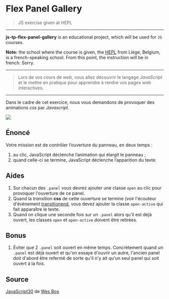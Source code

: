 # Flex Panel Gallery
> JS exercise given at HEPL

* * *

**js-tp-flex-panel-gallery** is an educational project, which will be used for `JS` courses.

**Note:** the school where the course is given, the [HEPL](http://www.provincedeliege.be/hauteecole) from Liège, Belgium, is a french-speaking school. From this point, the instruction will be in french. Sorry.

* * *

> Lors de vos cours de *web*, vous allez découvrir le langage *JavaScript* et le mettre en pratique pour apprendre à rendre vos pages web interactives.  

* * *
Dans le cadre de cet exercice, nous vous demandons de provoquer des animations *css* par *Javascript*. 

![](readme.gif)

## Énoncé
Votre mission est de contrôler l’ouverture du panneau, en deux temps :
1. au clic, JavaScript déclenche l’animation qui élargit le panneau ; 
2. quand celle-ci se termine, JavaScript déclenche l’apparition du texte.

## Aides

1. Sur chacun des `.panel` vous devrez ajouter une classe `open` au clic pour provoquer l'ouverture de ce panel. 
2. Quand la _transition_ **css** de cette ouverture se termine (voir l'écouteur d'événement [transitionend](https://developer.mozilla.org/fr/docs/Web/Events/transitionend), vous devez ajouter la classe `open-active` qui fait apparaître le texte.
2. Quand on clique une seconde fois sur un `.panel` alors qu'il est déjà ouvert, les classes `open` et `open-active` doivent être retirées.

## Bonus

1. Éviter que 2 `.panel` soit ouvert en même temps. Concrètement quand un `.panel` est déjà ouvert et qu'on essaye d'ouvrir un autre, l'ancien panel doit d'abord être refermé de sorte qu'il n'y ait qu'un seul panel qui soit ouvert à la fois. 

## Source

[JavaScript30](https://javascript30.com) de [Wes Bos](https://wesbos.com)
